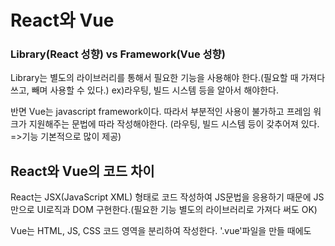 # React와 Vue

### Library(React 성향) vs Framework(Vue 성향)

Library는 별도의 라이브러리를 통해서 필요한 기능을 사용해야 한다.(필요할 때 가져다 쓰고, 빼며 사용할 수 있다.) ex)라우팅, 빌드 시스템 등을 알아서 해야한다.

반면 Vue는 javascript framework이다. 따라서 부분적인 사용이 불가하고 프레임 워크가 지원해주는 문법에 따라 작성해야한다. (라우팅, 빌드 시스템 등이 갖추어져 있다. =>기능 기본적으로 많이 제공)

## React와 Vue의 코드 차이

React는 JSX(JavaScript XML) 형태로 코드 작성하여 JS문법을 응용하기 때문에 JS만으로 UI로직과 DOM 구현한다.(필요한 기능 별도의 라이브러리로 가져다 써도 OK)

Vue는 HTML, JS, CSS 코드 영역을 분리하여 작성한다. '.vue'파일을 만들 때에도 <template>에 HTML, <script>안에 JS, <style>안에 CSS를 작성한다.

VUE에서는 정해진 방식으로 코드 작성해서 더 쉽고 생산성도 높고 가시성이 있을 확률이 있다.

![](https://miro.medium.com/max/700/1*zi-9tagj8f4_E_euZx88Zw.png)

변수 바꿀때도 Vue 에서는 this.name = ??? 로 바꾸면 되지만 React에서는 this.state.name = ???로 바꿀수 없다 this.setstate({name:???})으로 바꿔야 한다. 왜냐하면 라이프 사이클에서 state를 변경할 때 마다 다시 실행하려하기 때문에 더 많은 작업을 해야하기 때문에(this.state.name 쓸때) 간단하게 하기 위해서 setstate를 사용합니다.

## 컴포넌트 분리와 재사용

React는 컴포넌트의 생성과 재사용이 큰 장점. 파일별로 컴포넌트를 분리 가능하고, 새로운 함수형 컴포넌트를 생산하여 props 형태로 전달하거나 다른 곳에서 재사용 하기 쉽다.

Vue는 새로운 컴포넌트를 만들어 분리하기 위해 새로운 파일을 만들고 <template>, <script>, <style> 모두 작성해줘야한다. 또한 props를 전달하는 과정에서 해당 컴포넌트를 사용하는 모든 파일을 오가며 작성해줘야 한다.(이래서 상태관리 vuex로 어느정도 해소 가능)

20230103 https://erwinousy.medium.com/%EB%82%9C-react%EC%99%80-vue%EC%97%90%EC%84%9C-%EC%99%84%EC%A0%84%ED%9E%88-%EA%B0%99%EC%9D%80-%EC%95%B1%EC%9D%84-%EB%A7%8C%EB%93%A4%EC%97%88%EB%8B%A4-%EC%9D%B4%EA%B2%83%EC%9D%80-%EA%B7%B8-%EC%B0%A8%EC%9D%B4%EC%A0%90%EC%9D%B4%EB%8B%A4-5cffcbfe287f

여기까지 작성.




